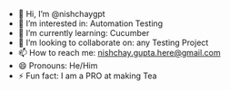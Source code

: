 - 👋 Hi, I’m @nishchaygpt
- 👀 I’m interested in: Automation Testing
- 🌱 I’m currently learning: Cucumber
- 💞️ I’m looking to collaborate on: any Testing Project
- 📫 How to reach me: nishchay.gupta.here@gmail.com
- 😄 Pronouns: He/Him
- ⚡ Fun fact: I am a PRO at making Tea

<!---
nishchaygpt/nishchaygpt is a ✨ special ✨ repository because its `README.md` (this file) appears on your GitHub profile.
You can click the Preview link to take a look at your changes.
--->
